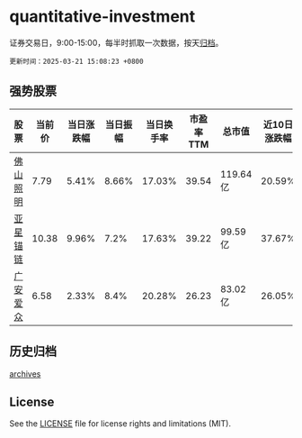 # quantitative-investment

证券交易日，9:00-15:00，每半时抓取一次数据，按天[归档](archives)。

`更新时间：2025-03-21 15:08:23 +0800`

## 强势股票

|股票|当前价|当日涨跌幅|当日振幅|当日换手率|市盈率TTM|总市值|近10日涨跌幅|
|----|----|----|----|----|----|----|----|
|[佛山照明](https://xueqiu.com/S/SZ000541)|7.79|5.41%|8.66%|17.03%|39.54|119.64亿|20.59%|
|[亚星锚链](https://xueqiu.com/S/SH601890)|10.38|9.96%|7.2%|17.63%|39.22|99.59亿|37.67%|
|[广安爱众](https://xueqiu.com/S/SH600979)|6.58|2.33%|8.4%|20.28%|26.23|83.02亿|26.05%|

## 历史归档

[archives](archives)

## License

See the [LICENSE](LICENSE) file for license rights and limitations (MIT).